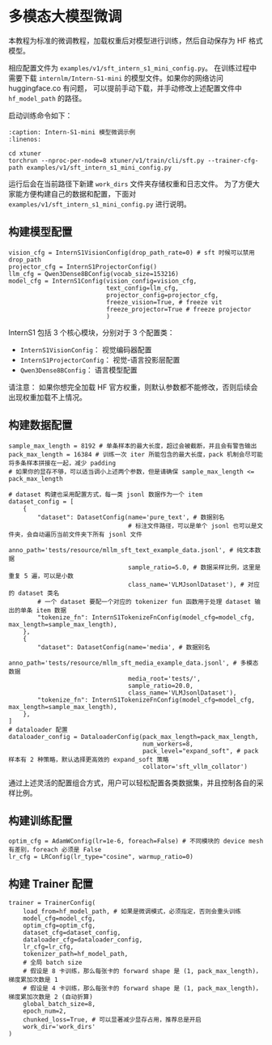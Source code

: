 # 多模态大模型微调

本教程为标准的微调教程，加载权重后对模型进行训练，然后自动保存为 HF 格式模型。

相应配置文件为 `examples/v1/sft_intern_s1_mini_config.py`。 在训练过程中需要下载 `internlm/Intern-S1-mini` 的模型文件。如果你的网络访问 huggingface.co 有问题，
可以提前手动下载，并手动修改上述配置文件中 `hf_model_path` 的路径。

启动训练命令如下：

```{code-block} shell
:caption: Intern-S1-mini 模型微调示例
:linenos:

cd xtuner
torchrun --nproc-per-node=8 xtuner/v1/train/cli/sft.py --trainer-cfg-path examples/v1/sft_intern_s1_mini_config.py
```

运行后会在当前路径下新建 `work_dirs` 文件夹存储权重和日志文件。 为了方便大家能方便构建自己的数据和配置，下面对 `examples/v1/sft_intern_s1_mini_config.py` 进行说明。

## 构建模型配置

```{code-block} python
vision_cfg = InternS1VisionConfig(drop_path_rate=0) # sft 时候可以禁用 drop_path
projector_cfg = InternS1ProjectorConfig()
llm_cfg = Qwen3Dense8BConfig(vocab_size=153216)
model_cfg = InternS1Config(vision_config=vision_cfg,
                           text_config=llm_cfg,
                           projector_config=projector_cfg,
                           freeze_vision=True, # freeze vit
                           freeze_projector=True # freeze projector
                           )
```

InternS1 包括 3 个核心模块，分别对于 3 个配置类：
- `InternS1VisionConfig`： 视觉编码器配置
- `InternS1ProjectorConfig`： 视觉-语言投影层配置
- `Qwen3Dense8BConfig`： 语言模型配置

请注意： 如果你想完全加载 HF 官方权重，则默认参数都不能修改，否则后续会出现权重加载不上情况。

## 构建数据配置

```{code-block} python
sample_max_length = 8192 # 单条样本的最大长度，超过会被截断，并且会有警告输出
pack_max_length = 16384 # 训练一次 iter 所能包含的最大长度，pack 机制会尽可能将多条样本拼接在一起，减少 padding
# 如果你的显存不够，可以适当调小上述两个参数，但是请确保 sample_max_length <= pack_max_length

# dataset 构建也采用配置方式，每一类 jsonl 数据作为一个 item
dataset_config = [
    {
        "dataset": DatasetConfig(name='pure_text', # 数据别名
                                 # 标注文件路径，可以是单个 jsonl 也可以是文件夹，会自动遍历当前文件夹下所有 jsonl 文件
                                 anno_path='tests/resource/mllm_sft_text_example_data.jsonl', # 纯文本数据
                                 sample_ratio=5.0, # 数据采样比例，这里是重复 5 遍，可以是小数
                                 class_name='VLMJsonlDataset'), # 对应的 dataset 类名
        # 一个 dataset 要配一个对应的 tokenizer fun 函数用于处理 dataset 输出的单条 item 数据
        "tokenize_fn": InternS1TokenizeFnConfig(model_cfg=model_cfg, max_length=sample_max_length),
    },
    {
        "dataset": DatasetConfig(name='media', # 数据别名
                                 anno_path='tests/resource/mllm_sft_media_example_data.jsonl', # 多模态数据
                                 media_root='tests/',
                                 sample_ratio=20.0,
                                 class_name='VLMJsonlDataset'),
        "tokenize_fn": InternS1TokenizeFnConfig(model_cfg=model_cfg, max_length=sample_max_length),
    },
]
# dataloader 配置
dataloader_config = DataloaderConfig(pack_max_length=pack_max_length, 
                                     num_workers=8,
                                     pack_level="expand_soft", # pack 样本有 2 种策略，默认选择更高效的 expand_soft 策略
                                     collator='sft_vllm_collator')
```

通过上述灵活的配置组合方式，用户可以轻松配置各类数据集，并且控制各自的采样比例。

## 构建训练配置

```{code-block} python
optim_cfg = AdamWConfig(lr=1e-6, foreach=False) # 不同模块的 device mesh 有差别，foreach 必须是 False
lr_cfg = LRConfig(lr_type="cosine", warmup_ratio=0)
```

## 构建 Trainer 配置

```{code-block} python
trainer = TrainerConfig(
    load_from=hf_model_path, # 如果是微调模式，必须指定，否则会重头训练
    model_cfg=model_cfg,
    optim_cfg=optim_cfg,
    dataset_cfg=dataset_config,
    dataloader_cfg=dataloader_config,
    lr_cfg=lr_cfg,
    tokenizer_path=hf_model_path,
    # 全局 batch size
    # 假设是 8 卡训练，那么每张卡的 forward shape 是 (1, pack_max_length)，梯度累加次数是 1
    # 假设是 4 卡训练，那么每张卡的 forward shape 是 (1, pack_max_length)，梯度累加次数是 2 (自动折算)
    global_batch_size=8, 
    epoch_num=2,
    chunked_loss=True, # 可以显著减少显存占用，推荐总是开启
    work_dir='work_dirs'
)
```
